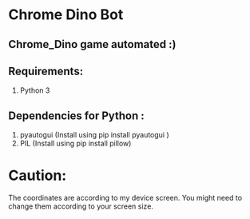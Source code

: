 # Chrome Dino Bot

## Chrome_Dino game automated :)

## Requirements:

1. Python 3

## Dependencies for Python :

1. pyautogui (Install using pip install pyautogui )
2. PIL (Install using pip install pillow)

# Caution:
The coordinates are according to my device screen.
You might need to change them according to your screen size.
